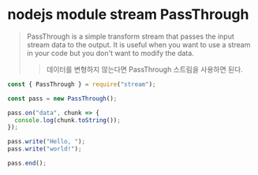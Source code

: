 # nodejs module stream PassThrough

> PassThrough is a simple transform stream that passes the input stream data to the output. It is useful when you want to use a stream in your code but you don't want to modify the data.
>
> > 데이터를 변형하지 않는다면 PassThrough 스트림을 사용하면 된다.

```js
const { PassThrough } = require("stream");

const pass = new PassThrough();

pass.on("data", chunk => {
  console.log(chunk.toString());
});

pass.write("Hello, ");
pass.write("world!");

pass.end();
```
